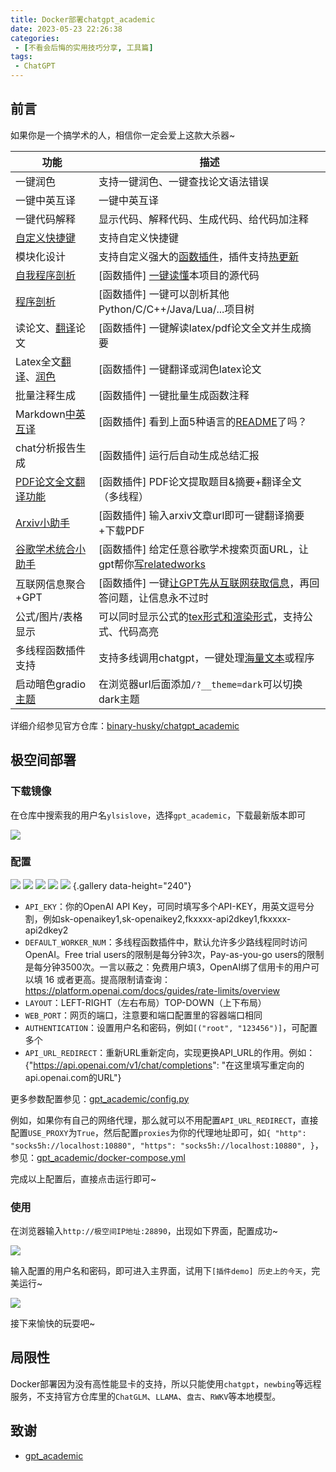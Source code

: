 ```yaml
---
title: Docker部署chatgpt_academic
date: 2023-05-23 22:26:38
categories:
 - [不看会后悔的实用技巧分享, 工具篇]
tags: 
 - ChatGPT
---
```


## 前言
如果你是一个搞学术的人，相信你一定会爱上这款大杀器~

功能 | 描述
--- | ---
一键润色 | 支持一键润色、一键查找论文语法错误
一键中英互译 | 一键中英互译
一键代码解释 | 显示代码、解释代码、生成代码、给代码加注释
[自定义快捷键](https://www.bilibili.com/video/BV14s4y1E7jN) | 支持自定义快捷键
模块化设计 | 支持自定义强大的[函数插件](https://github.com/binary-husky/chatgpt_academic/tree/master/crazy_functions)，插件支持[热更新](https://github.com/binary-husky/chatgpt_academic/wiki/%E5%87%BD%E6%95%B0%E6%8F%92%E4%BB%B6%E6%8C%87%E5%8D%97)
[自我程序剖析](https://www.bilibili.com/video/BV1cj411A7VW) | [函数插件] [一键读懂](https://github.com/binary-husky/chatgpt_academic/wiki/chatgpt-academic%E9%A1%B9%E7%9B%AE%E8%87%AA%E8%AF%91%E8%A7%A3%E6%8A%A5%E5%91%8A)本项目的源代码
[程序剖析](https://www.bilibili.com/video/BV1cj411A7VW) | [函数插件] 一键可以剖析其他Python/C/C++/Java/Lua/...项目树
读论文、[翻译](https://www.bilibili.com/video/BV1KT411x7Wn)论文 | [函数插件] 一键解读latex/pdf论文全文并生成摘要
Latex全文[翻译](https://www.bilibili.com/video/BV1nk4y1Y7Js/)、[润色](https://www.bilibili.com/video/BV1FT411H7c5/) | [函数插件] 一键翻译或润色latex论文
批量注释生成 | [函数插件] 一键批量生成函数注释
Markdown[中英互译](https://www.bilibili.com/video/BV1yo4y157jV/) | [函数插件] 看到上面5种语言的[README](https://github.com/binary-husky/chatgpt_academic/blob/master/docs/README_EN.md)了吗？
chat分析报告生成 | [函数插件] 运行后自动生成总结汇报
[PDF论文全文翻译功能](https://www.bilibili.com/video/BV1KT411x7Wn) | [函数插件] PDF论文提取题目&摘要+翻译全文（多线程）
[Arxiv小助手](https://www.bilibili.com/video/BV1LM4y1279X) | [函数插件] 输入arxiv文章url即可一键翻译摘要+下载PDF
[谷歌学术统合小助手](https://www.bilibili.com/video/BV19L411U7ia) | [函数插件] 给定任意谷歌学术搜索页面URL，让gpt帮你[写relatedworks](https://www.bilibili.com/video/BV1GP411U7Az/)
互联网信息聚合+GPT | [函数插件] 一键[让GPT先从互联网获取信息](https://www.bilibili.com/video/BV1om4y127ck)，再回答问题，让信息永不过时
公式/图片/表格显示 | 可以同时显示公式的[tex形式和渲染形式](https://user-images.githubusercontent.com/96192199/230598842-1d7fcddd-815d-40ee-af60-baf488a199df.png)，支持公式、代码高亮
多线程函数插件支持 | 支持多线调用chatgpt，一键处理[海量文本](https://www.bilibili.com/video/BV1FT411H7c5/)或程序
启动暗色gradio[主题](https://github.com/binary-husky/chatgpt_academic/issues/173) | 在浏览器url后面添加```/?__theme=dark```可以切换dark主题

详细介绍参见官方仓库：[binary-husky/chatgpt_academic](https://github.com/binary-husky/gpt_academic)

## 极空间部署
### 下载镜像
在仓库中搜索我的用户名`ylsislove`，选择`gpt_academic`，下载最新版本即可

![](https://image.aayu.today/uploads/2023/05/23/202305232159957.png)

### 配置
![](https://image.aayu.today/uploads/2023/05/23/202305232200256.png)
![](https://image.aayu.today/uploads/2023/05/23/202305232201849.png)
![](https://image.aayu.today/uploads/2023/05/23/202305232202385.png)
![](https://image.aayu.today/uploads/2023/05/23/202305232203871.png)
![](https://image.aayu.today/uploads/2023/05/23/202305232205799.png)
{.gallery  data-height="240"}

* `API_EKY`：你的OpenAI API Key，可同时填写多个API-KEY，用英文逗号分割，例如sk-openaikey1,sk-openaikey2,fkxxxx-api2dkey1,fkxxxx-api2dkey2
* `DEFAULT_WORKER_NUM`：多线程函数插件中，默认允许多少路线程同时访问OpenAI。Free trial users的限制是每分钟3次，Pay-as-you-go users的限制是每分钟3500次。一言以蔽之：免费用户填3，OpenAI绑了信用卡的用户可以填 16 或者更高。提高限制请查询：https://platform.openai.com/docs/guides/rate-limits/overview
* `LAYOUT`：LEFT-RIGHT（左右布局）TOP-DOWN（上下布局）
* `WEB_PORT`：网页的端口，注意要和端口配置里的容器端口相同
* `AUTHENTICATION`：设置用户名和密码，例如`[("root", "123456")]`，可配置多个
* `API_URL_REDIRECT`：重新URL重新定向，实现更换API_URL的作用。例如：{"https://api.openai.com/v1/chat/completions": "在这里填写重定向的api.openai.com的URL"}

更多参数配置参见：[gpt_academic/config.py](https://github.com/binary-husky/gpt_academic/blob/master/config.py)

例如，如果你有自己的网络代理，那么就可以不用配置`API_URL_REDIRECT`，直接配置`USE_PROXY`为`True`，然后配置`proxies`为你的代理地址即可，如`{ "http": "socks5h://localhost:10880", "https": "socks5h://localhost:10880", }`，参见：[gpt_academic/docker-compose.yml](https://github.com/binary-husky/gpt_academic/blob/master/docker-compose.yml)

完成以上配置后，直接点击运行即可~

### 使用
在浏览器输入`http://极空间IP地址:28890`，出现如下界面，配置成功~

![](https://image.aayu.today/uploads/2023/05/23/202305232217181.png)

输入配置的用户名和密码，即可进入主界面，试用下`[插件demo] 历史上的今天`，完美运行~

![](https://image.aayu.today/uploads/2023/05/23/202305232220615.png)

接下来愉快的玩耍吧~

## 局限性
Docker部署因为没有高性能显卡的支持，所以只能使用`chatgpt`，`newbing`等远程服务，不支持官方仓库里的`ChatGLM`、`LLAMA`、`盘古`、`RWKV`等本地模型。

## 致谢
* [gpt_academic](https://github.com/binary-husky/gpt_academic)
